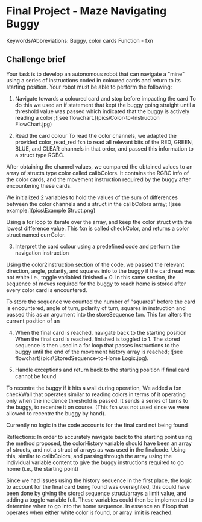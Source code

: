 # Final Project - Maze Navigating Buggy

Keywords/Abbreviations:
Buggy, color cards
Function - fxn
## Challenge brief

Your task is to develop an autonomous robot that can navigate a "mine" using a series of instructions coded in coloured cards and return to its starting position.  Your robot must be able to perform the following: 


1. Navigate towards a coloured card and stop before impacting the card
To do this we used an if statement that kept the buggy going straight until a threshold value was passed which indicated that the buggy is actively reading a color 
;![see flowchart.](pics\Color-to-Instruction FlowChart.jpg)

2. Read the card colour
To read the color channels, we adapted the provided color_read_red fxn to read all relevant bits of the RED, GREEN, BLUE, and CLEAR channels in that order, and passed this information to a struct type RGBC.

After obtaining the channel values, we compared the obtained values to an array of structs type color called calibColors. It contains the RGBC info of the color cards, and the movement instruction required by the buggy after encountering these cards. 

We initialized 2 variables to hold the values of the sum of differences between the color channels and a struct in the calibColors array; ![see example.](pics\Example Struct.png)

Using a for loop to iterate over the array, and keep the color struct with the lowest difference value. This fxn is called checkColor, and returns a color struct named currColor.

3. Interpret the card colour using a predefined code and perform the navigation instruction

Using the color2instruction section of the code, we passed the relevant 
direction, angle, polarity, and squares info to the buggy if the card read was not white i.e., toggle variabled finished = 0. In this same section, the sequence of moves required for the buggy to reach home is stored after every color card is encountered. 

To store the sequence we counted the number of "squares" before the card is encountered, angle of turn, polarity of turn, squares in instruction and passed this as an argument into the storeSequence fxn. This fxn alters the current position of an 

4. When the final card is reached, navigate back to the starting position
When the final card is reached, finished is toggled to 1. The stored sequence is then used in a for loop that passes instructions to the buggy until the end of the movement history array is reached; ![see flowchart](pics\StoredSequence-to-Home Logic.jpg).

5. Handle exceptions and return back to the starting position if final card cannot be found

To recentre the buggy if it hits a wall during operation, We added a fxn checkWall that operates similar to reading colors in terms of it operating only when the incidence threshold is passed. It sends a series of turns to the buggy, to recentre it on course. (This fxn was not used since we were allowed to recentre the buggy by hand).

Currently no logic in the code accounts for the final card not being found



Reflections: 
In order to accurately navigate back to the starting point using the method proposed, the colorHistory variable should have been an array of structs, and not a struct of arrays as was used in the finalcode. 
Using this, similar to calibColors, and parsing through the array using the individual variable content to give the buggy instructions required to go home (i.e., the starting point)

 Since we had issues using the history sequence in the first place, the logic to account for the final card being found was oversighted, this could have been done by giving the stored sequence struct/arrays a limit value, and adding a toggle variable full. These variables could then be implemented to determine when to go into the home sequence. In essence an if loop that operates when either white color is found, or array limit is reached.
